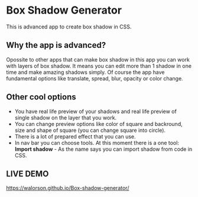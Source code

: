 # Box Shadow Generator
This is advanced app to create box shadow in CSS.
## Why the app is advanced?
Opossite to other apps that can make box shadow in this app you can work with layers of box shadow.
It means you can edit more than 1 shadow in one time and make amazing shadows simply.
Of course the app have fundamental options like translate, spread, blur, opacity or color change.
## Other cool options
* You have real life preview of your shadows and real life preview of single shadow on the layer that you work.
* You can change preview options like color of square and backround, size and shape of square (you can change square into circle).
* There is a lot of prepared effect that you can use.
* In nav bar you can choose tools. At this moment there is a one tool: **Import shadow** - As the name says you can import shadow from code in CSS.
## LIVE DEMO
https://walorson.github.io/Box-shadow-generator/